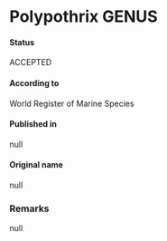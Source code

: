 # Polypothrix GENUS

#### Status
ACCEPTED

#### According to
World Register of Marine Species

#### Published in
null

#### Original name
null

### Remarks
null